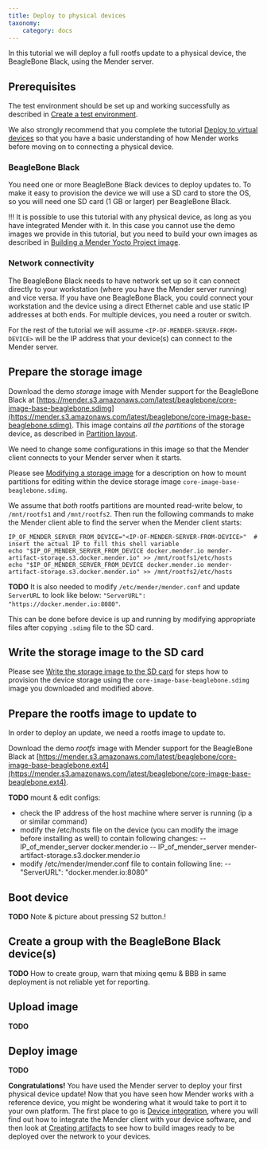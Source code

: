 ```yaml
---
title: Deploy to physical devices
taxonomy:
    category: docs
---
```


In this tutorial we will deploy a full rootfs update to
a physical device, the BeagleBone Black, using the
Mender server.

## Prerequisites

The test environment should be set up and working successfully
as described in [Create a test environment](../Create-a-test-environment).

We also strongly recommend that you complete the tutorial
[Deploy to virtual devices](../Deploy-to-virtual-devices) so
that you have a basic understanding of how Mender works
before moving on to connecting a physical device.


### BeagleBone Black

You need one or more BeagleBone Black devices to deploy
updates to. To make it easy to provision the device we will use
a SD card to store the OS, so you will need one SD card
(1 GB or larger) per BeagleBone Black.

!!! It is possible to use this tutorial with any physical device, as long as you have integrated Mender with it. In this case you cannot use the demo images we provide in this tutorial, but you need to build your own images as described in [Building a Mender Yocto Project image](../../Artifacts/Building-Mender-Yocto-image).


### Network connectivity

The BeagleBone Black needs to have network set up
so it can connect directly to your workstation
(where you have the Mender server running) and vice versa.
If you have one BeagleBone Black, you could connect your
workstation and the device using a direct
Ethernet cable and use static IP addresses at both ends.
For multiple devices, you need a router or switch.

For the rest of the tutorial we will assume
`<IP-OF-MENDER-SERVER-FROM-DEVICE>` will be the IP address
that your device(s) can connect to the Mender server.


## Prepare the storage image

Download the demo *storage* image with Mender support for the BeagleBone Black
at [https://mender.s3.amazonaws.com/latest/beaglebone/core-image-base-beaglebone.sdimg](https://mender.s3.amazonaws.com/latest/beaglebone/core-image-base-beaglebone.sdimg).
This image contains *all the partitions* of the storage device, as
described in [Partition layout](../../Devices/Partition-layout).

We need to change some configurations in this image so that
the Mender client connects to your Mender server when it starts.

Please see [Modifying a storage image](..//..Artifacts/Modifying-a-storage-image) for a description
on how to mount partitions for editing within the device storage image
`core-image-base-beaglebone.sdimg`.

We assume that *both* rootfs partitions are mounted read-write below,
to `/mnt/rootfs1` and `/mnt/rootfs2`. Then run the following commands
to make the Mender client able to find the server when the Mender client starts:

```
IP_OF_MENDER_SERVER_FROM_DEVICE="<IP-OF-MENDER-SERVER-FROM-DEVICE>"  # insert the actual IP to fill this shell variable
echo "$IP_OF_MENDER_SERVER_FROM_DEVICE docker.mender.io mender-artifact-storage.s3.docker.mender.io" >> /mnt/rootfs1/etc/hosts
echo "$IP_OF_MENDER_SERVER_FROM_DEVICE docker.mender.io mender-artifact-storage.s3.docker.mender.io" >> /mnt/rootfs2/etc/hosts
```


**TODO**
It is also needed to modify `/etc/mender/mender.conf` and update `ServerURL` to look like below:
`"ServerURL": "https://docker.mender.io:8080"`.

This can be done before device is up and running by modifying appropriate files after copying `.sdimg` file to the SD card. 


## Write the storage image to the SD card

Please see [Write the storage image to the SD card](../../Artifacts/Provisioning-a-new-device#write-the-storage-image-to-the-sd-card)
for steps how to provision the device storage using the `core-image-base-beaglebone.sdimg`
image you downloaded and modified above.


## Prepare the rootfs image to update to

In order to deploy an update, we need a rootfs image to update to.

Download the demo *rootfs* image with Mender support for the BeagleBone Black
at [https://mender.s3.amazonaws.com/latest/beaglebone/core-image-base-beaglebone.ext4](https://mender.s3.amazonaws.com/latest/beaglebone/core-image-base-beaglebone.ext4).

**TODO** mount & edit configs:
- check the IP address of the host machine where server is running (ip a or similar command)
- modify the /etc/hosts file on the device (you can modify the image before installing as well) to contain following changes:
-- IP_of_mender_server docker.mender.io
-- IP_of_mender_server mender-artifact-storage.s3.docker.mender.io
- modify /etc/mender/mender.conf file to contain following line:
-- "ServerURL": "docker.mender.io:8080"


## Boot device

**TODO** Note & picture about pressing S2 button.!



## Create a group with the BeagleBone Black device(s)

**TODO** How to create group, warn that mixing qemu & BBB in same deployment is not reliable yet for reporting.


## Upload image

**TODO**

## Deploy image

**TODO**


**Congratulations!** You have used the Mender server to deploy your first physical device update!
Now that you have seen how Mender works with a reference device, you might be wondering what
it would take to port it to your own platform. The first place to go is
[Device integration](../../Devices), where you will find out how to integrate
the Mender client with your device software, and then look at
[Creating artifacts](../../Artifacts) to see how to build images ready to be
deployed over the network to your devices.
